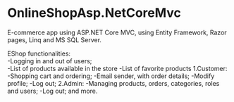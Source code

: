 # OnlineShopAsp.NetCoreMvc
E-commerce app using ASP.NET Core MVC, using Entity Framework, Razor pages, Linq and MS SQL Server.

EShop functionalities: <br/>
-Logging in and out of users; <br/>
-List of products available in the store
-List of favorite products
1.Customer:
-Shopping cart and ordering;
-Email sender, with order details;
-Modify profile;
-Log out;
2.Admin:
-Managing products, orders, categories, roles and users;
-Log out;
and more.
